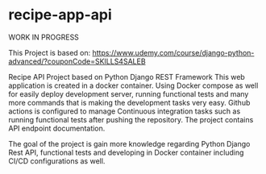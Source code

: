 # recipe-app-api

WORK IN PROGRESS

This Project is based on: https://www.udemy.com/course/django-python-advanced/?couponCode=SKILLS4SALEB

Recipe API Project based on Python Django REST Framework
This web application is created in a docker container.
Using Docker compose as well for easily deploy development server, running functional tests and many more commands that is making the development tasks very easy.
Github actions is configured to manage Continuous integration tasks such as running functional tests after pushing the repository.
The project contains API endpoint documentation.

The goal of the project is gain more knowledge regarding Python Django Rest API, functional tests and developing in Docker container including CI/CD configurations as well. 
